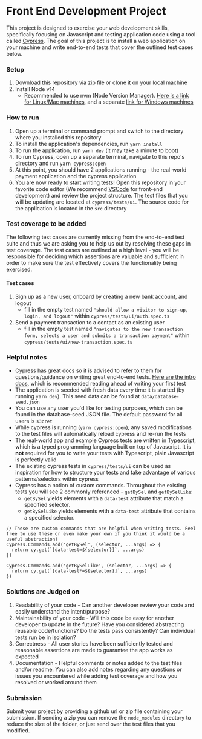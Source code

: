 # Front End Development Project
This project is designed to exercise your web development skills, specifically focusing on Javascript and testing application code using a tool called [Cypress](https://www.cypress.io/). The goal of this project is to install a web application on your machine and write end-to-end tests that cover the outlined test cases below.

### Setup
1. Download this repository via zip file or clone it on your local machine
2. Install Node v14
    - Recommended to use nvm (Node Version Manager). [Here is a link for Linux/Mac machines](https://github.com/nvm-sh/nvm), and a separate [link for Windows machines](https://github.com/coreybutler/nvm-windows)

### How to run
1. Open up a terminal or command prompt and switch to the directory where you installed this repository
2. To install the application's dependencies, run `yarn install`
3. To run the application, run `yarn dev` (it may take a minute to boot)
4. To run Cypress, open up a separate terminal, navigate to this repo's directory and run `yarn cypress:open`
5. At this point, you should have 2 applications running - the real-world payment application and the cypress application
6. You are now ready to start writing tests! Open this repository in your favorite code editor (We recommend [VSCode](https://code.visualstudio.com/) for front-end development) and review the project structure. The test files that you will be updating are located at `cypress/tests/ui`. The source code for the application is located in the `src` directory

### Test coverage to be added
The following test cases are currently missing from the end-to-end test suite and thus we are asking you to help us out by resolving these gaps in test coverage. The test cases are outlined at a high level - you will be responsible for deciding which assertions are valuable and sufficient in order to make sure the test effectively covers the functionality being exercised.

#### Test cases
1. Sign up as a new user, onboard by creating a new bank account, and logout
    - fill in the empty test named `"should allow a visitor to sign-up, login, and logout"` within `cypress/tests/ui/auth.spec.ts`
1. Send a payment transaction to a contact as an existing user
    - fill in the empty test named `"navigates to the new transaction form, selects a user and submits a transaction payment"` within `cypress/tests/ui/new-transaction.spec.ts`

### Helpful notes
- Cypress has great docs so it is advised to refer to them for questions/guidance on writing great end-to-end tests. [Here are the intro docs](https://docs.cypress.io/guides/core-concepts/introduction-to-cypress#What-you-ll-learn), which is recommended reading ahead of writing your first test
- The application is seeded with fresh data every time it is started (by running `yarn dev`). This seed data can be found at `data/database-seed.json`
- You can use any user you'd like for testing purposes, which can be found in the database-seed JSON file. The default password for all users is `s3cret`
- While cypress is running (`yarn cypress:open`), any saved modifications to the test files will automatically reload cypress and re-run the tests
- The real-world app and example Cypress tests are written in [Typescript](https://www.typescriptlang.org/), which is a typed programming language built on top of Javascript. It is **not** required for you to write your tests with Typescript, plain Javascript is perfectly valid
- The existing cypress tests in `cypress/tests/ui` can be used as inspiration for how to structure your tests and take advantage of various patterns/selectors within cypress
- Cypress has a notion of custom commands. Throughout the existing tests you will see 2 commonly referenced - `getBySel` and `getBySelLike`:
    - `getBySel` yields elements with a `data-test` attribute that match a specified selector.
    - `getBySelLike` yields elements with a `data-test` attribute that contains a specified selector.
```
// These are custom commands that are helpful when writing tests. Feel free to use these or even make your own if you think it would be a useful abstraction!
Cypress.Commands.add('getBySel', (selector, ...args) => {
  return cy.get(`[data-test=${selector}]`, ...args)
})

Cypress.Commands.add('getBySelLike', (selector, ...args) => {
  return cy.get(`[data-test*=${selector}]`, ...args)
})
```

### Solutions are Judged on
1. Readability of your code - Can another developer review your code and easily understand the intent/purpose?
1. Maintainability of your code - Will this code be easy for another developer to update in the future? Have you considered abstracting reusable code/functions? Do the tests pass consistently? Can individual tests run be in isolation?
1. Correctness - All user stories have been sufficiently tested and reasonable assertions are made to guarantee the app works as expected
1. Documentation - Helpful comments or notes added to the test files and/or readme. You can also add notes regarding any questions or issues you encountered while adding test coverage and how you resolved or worked around them


### Submission
Submit your project by providing a github url or zip file containing your submission. If sending a zip you can remove the `node_modules` directory to reduce the size of the folder, or just send over the test files that you modified.
